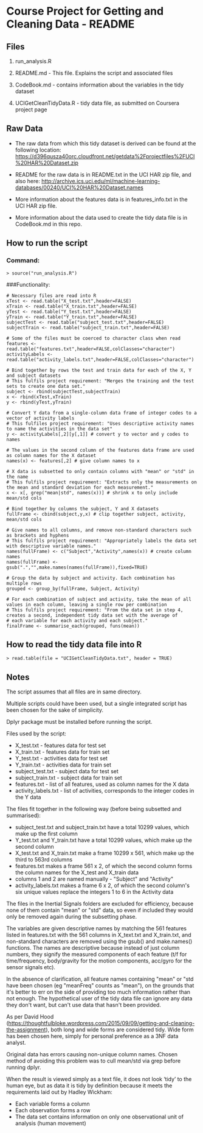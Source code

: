 # Course Project for Getting and Cleaning Data - README

## Files

1. run_analysis.R

2. README.md - This file. Explains the script and associated files

3. CodeBook.md - contains information about the variables in the tidy dataset

4. UCIGetCleanTidyData.R - tidy data file, as submitted on Coursera project page

## Raw Data
* The raw data from which this tidy dataset is derived can be found at the following location:
https://d396qusza40orc.cloudfront.net/getdata%2Fprojectfiles%2FUCI%20HAR%20Dataset.zip

* README for the raw data is in README.txt in the UCI HAR zip file, and also here:
http://archive.ics.uci.edu/ml/machine-learning-databases/00240/UCI%20HAR%20Dataset.names

* More information about the features data is in features_info.txt in the UCI HAR zip file.

* More information about the data used to create the tidy data file is in CodeBook.md in this repo.

## How to run the script

### Command:
`> source("run_analysis.R")`

###Functionality:
```
# Necessary files are read into R
xTest <- read.table("X_test.txt",header=FALSE)
xTrain <- read.table("X_train.txt",header=FALSE)
yTest <- read.table("Y_test.txt",header=FALSE)
yTrain <- read.table("Y_train.txt",header=FALSE)
subjectTest <- read.table("subject_test.txt",header=FALSE)
subjectTrain <- read.table("subject_train.txt",header=FALSE)

# Some of the files must be coerced to character class when read
features <- read.table("features.txt",header=FALSE,colClasses="character")
activityLabels <- read.table("activity_labels.txt",header=FALSE,colClasses="character")

# Bind together by rows the test and train data for each of the X, Y and subject datasets
# This fulfils project requirement: "Merges the training and the test sets to create one data set."
subject <- rbind(subjectTest,subjectTrain)
x <- rbind(xTest,xTrain)
y <- rbind(yTest,yTrain)

# Convert Y data from a single-column data frame of integer codes to a vector of activity labels
# This fulfiles project requirement: "Uses descriptive activity names to name the activities in the data set"
y <- activityLabels[,2][y[,1]] # convert y to vector and y codes to names

# The values in the second column of the features data frame are used as column names for the X dataset
names(x) <- features[,2] # give column names to x

# X data is subsetted to only contain columns with "mean" or "std" in the name
# This fulfils project requirement: "Extracts only the measurements on the mean and standard deviation for each measurement."
x <- x[, grep("mean|std", names(x))] # shrink x to only include mean/std cols

# Bind together by columns the subject, Y and X datasets
fullFrame <- cbind(subject,y,x) # clip together subject, activity, mean/std cols

# Give names to all columns, and remove non-standard characters such as brackets and hyphens
# This fulfils project requirement: "Appropriately labels the data set with descriptive variable names."
names(fullFrame) <- c("Subject","Activity",names(x)) # create column names
names(fullFrame) <- gsub(".","",make.names(names(fullFrame)),fixed=TRUE)

# Group the data by subject and activity. Each combination has multiple rows
grouped <- group_by(fullFrame, Subject, Activity)

# For each combination of subject and activity, take the mean of all values in each column, leaving a single row per combination
# This fulfils project requirement: "From the data set in step 4, creates a second, independent tidy data set with the average of 
# each variable for each activity and each subject."
finalFrame <- summarise_each(grouped, funs(mean))
```

## How to read the tidy data file into R
`> read.table(file = "UCIGetCleanTidyData.txt", header = TRUE)`

## Notes

The script assumes that all files are in same directory.

Multiple scripts could have been used, but a single integrated script has been chosen for the sake of simplicity.

Dplyr package must be installed before running the script.

Files used by the script:
* X_test.txt - features data for test set
* X_train.txt - features data for train set
* Y_test.txt - activities data for test set
* Y_train.txt - activities data for train set
* subject_test.txt - subject data for test set
* subject_train.txt - subject data for train set
* features.txt - list of all features, used as column names for the X data
* activity_labels.txt - list of activities, corresponds to the integer codes in the Y data
	
The files fit together in the following way (before being subsetted and summarised):
* subject_test.txt and subject_train.txt have a total 10299 values, which make up the first column
* Y_test.txt and Y_train.txt have a total 10299 values, which make up the second column
* X_test.txt and X_train.txt make a frame 10299 x 561, which make up the third to 563rd columns
* features.txt makes a frame 561 x 2, of which the second column forms the column names for the X_test and X_train data
* columns 1 and 2 are named manually - "Subject" and "Activity"
* activity_labels.txt makes a frame 6 x 2, of which the second column's six unique values replace the integers 1 to 6 in the Activity data

The files in the Inertial Signals folders are excluded for efficiency, because none of them contain "mean" or "std" data, so even if included they would only be removed again during the subsetting phase.

The variables are given descriptive names by matching the 561 features listed in features.txt with the 561 columns in X_text.txt and X_train.txt, and non-standard characters are removed using the gsub() and make.names() functions. The names are descriptive because instead of just column numbers, they signify the measured components of each feature (t/f for time/frequency, body/gravity for the motion components, acc/gyro for the sensor signals etc).

In the absence of clarification, all feature names containing "mean" or "std have been chosen (eg "meanFreq" counts as "mean"), on the grounds that it's better to err on the side of providing too much information rather than not enough. The hypothetical user of the tidy data file can ignore any data they don't want, but can't use data that hasn't been provided.

As per David Hood (https://thoughtfulbloke.wordpress.com/2015/09/09/getting-and-cleaning-the-assignment), both long and wide forms are considered tidy. Wide form has been chosen here, simply for personal preference as a 3NF data analyst.

Original data has errors causing non-unique column names. Chosen method of avoiding this problem was to cull mean/std via grep before running dplyr.

When the result is viewed simply as a text file, it does not look ‘tidy’ to the human eye, but as data it is tidy by definition because it meets the requirements laid out by Hadley Wickham:
* Each variable forms a column
* Each observation forms a row
* The data set contains information on only one observational unit of analysis (human movement)

